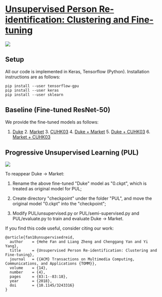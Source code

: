 # [Unsupervised Person Re-identification: Clustering and Fine-tuning](https://hehefan.github.io/pdfs/unsupervised-person-identification.pdf)
![](https://github.com/hehefan/Unsupervised-Person-Re-identification-Clustering-and-Fine-tuning/blob/master/images/framework.jpg)

## Setup
All our code is implemented in Keras, Tensorflow (Python). Installation instructions are as follows:
```
pip install --user tensorflow-gpu
pip install --user keras
pip install --user sklearn
```
## Baseline (Fine-tuned ResNet-50)
We provide the fine-tuned models as follows:
1. [Duke](https://drive.google.com/uc?export=download&id=0B7NctsDC2gmLSVlGY01XTDd6LUk) 2. [Market](https://drive.google.com/uc?export=download&id=0B7NctsDC2gmLellBSmptRUFlWkU) 3. [CUHK03](https://drive.google.com/uc?export=download&id=0B7NctsDC2gmLbEZua2RHczBtSWc) 4. [Duke + Market](https://drive.google.com/uc?export=download&id=0B7NctsDC2gmLQlI3eV9XWXRwZ2M) 5. [Duke + CUHK03](https://drive.google.com/uc?export=download&id=0B7NctsDC2gmLdXlJRWxwNUUySlU) 6. [Market + CUHK03](https://drive.google.com/uc?export=download&id=0B7NctsDC2gmLc0NHd2tvdVUxNDQ)

## Progressive Unsupervised Learning (PUL)
![](https://github.com/hehefan/Unsupervised-Person-Re-identification-Clustering-and-Fine-tuning/blob/master/images/demo.jpg)

To reappear Duke -> Market:

1. Rename the above fine-tuned "Duke" model as "0.ckpt", which is treated as original model for PUL;

2. Create directory "checkpoint" under the folder "PUL", and move the original model "0.ckpt" into the "checkpoint";

3. Modify PUL/unsupervised.py or PUL/semi-supervised.py and PUL/evaluate.py to train and evaluate Duke -> Market.

If you find this code useful, consider citing our work:
```
@article{fan18unsupervisedreid,
  author    = {Hehe Fan and Liang Zheng and Chenggang Yan and Yi Yang},
  title     = {Unsupervised Person Re-identification: Clustering and Fine-tuning},
  journal   = {{ACM} Transactions on Multimedia Computing, Communications, and Applications {TOMM}},
  volume    = {14},
  number    = {4},
  pages     = {83:1--83:18},
  year      = {2018},
  doi       = {10.1145/3243316}
}
```
